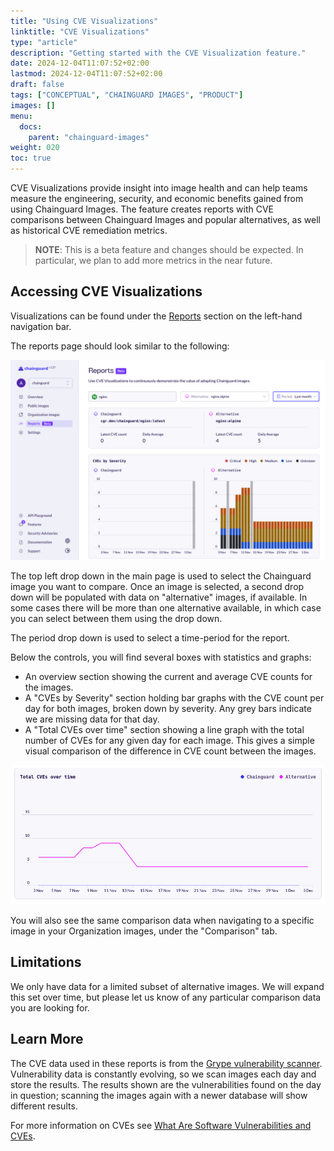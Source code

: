 ```yaml
---
title: "Using CVE Visualizations"
linktitle: "CVE Visualizations"
type: "article"
description: "Getting started with the CVE Visualization feature."
date: 2024-12-04T11:07:52+02:00
lastmod: 2024-12-04T11:07:52+02:00
draft: false
tags: ["CONCEPTUAL", "CHAINGUARD IMAGES", "PRODUCT"]
images: []
menu:
  docs:
    parent: "chainguard-images"
weight: 020
toc: true
---
```


CVE Visualizations provide insight into image health and can help teams measure the engineering,
security, and economic benefits gained from using Chainguard Images. The feature creates reports
with CVE comparisons between Chainguard Images and popular alternatives, as well as historical CVE
remediation metrics.

> **NOTE**: This is a beta feature and changes should be expected. In particular, we plan to add more
metrics in the near future.

## Accessing CVE Visualizations

Visualizations can be found under the [Reports](https://console.chainguard.dev/reports) section
on the left-hand navigation bar.

The reports page should look similar to the following:

![Screenshot showing CVE Visualization Report](cve_report.png)


The top left drop down in the main page is used to select the Chainguard image you want to compare.
Once an image is selected, a second drop down will be populated with data on "alternative" images,
if available. In some cases there will be more than one alternative available, in which case you can
select between them using the drop down.

The period drop down is used to select a time-period for the report.

Below the controls, you will find several boxes with statistics and graphs:
  - An overview section showing the current and average CVE counts for the images.
  - A "CVEs by Severity" section holding bar graphs with the CVE count per day for both
    images, broken down by severity. Any grey bars indicate we are missing data for that day.
  - A "Total CVEs over time" section showing a line graph with the total number of CVEs for any
    given day for each image. This gives a simple visual comparison of the difference in CVE
    count between the images.

![Screenshot showing CVEs Over Time graph](cves_over_time.png)

You will also see the same comparison data when navigating to a specific image in your Organization
images, under the "Comparison" tab.

## Limitations

We only have data for a limited subset of alternative images. We will expand this set over time, but
please let us know of any particular comparison data you are looking for.

## Learn More

The CVE data used in these reports is from the [Grype vulnerability
scanner](https://github.com/anchore/grype). Vulnerability data is constantly evolving, so we scan
images each day and store the results. The results shown are the vulnerabilities found on the day in
question; scanning the images again with a newer database will show different results.

For more information on CVEs see [What Are Software Vulnerabilities and CVEs](/software-security/cves/cve-intro/).
